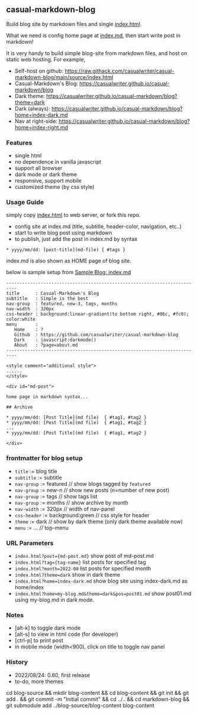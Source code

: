 ## casual-markdown-blog

Build blog site by markdown files and single [index.html](source/index.html). 

What we need is config home page at [index.md](https://raw.githubusercontent.com/casualwriter/casual-markdown-blog/main/source/index.md), then start write post in markdown!

It is very handy to build simple blog-site from markdown files, and host on static web hosting. For example, 

* Self-host on github: https://raw.githack.com/casualwriter/casual-markdown-blog/main/source/index.html
* Casual-Markdown's Blog: https://casualwriter.github.io/casual-markdown/blog
* Dark theme: https://casualwriter.github.io/casual-markdown/blog?theme=dark
* Dark (always): https://casualwriter.github.io/casual-markdown/blog?home=index-dark.md
* Nav at right-side: https://casualwriter.github.io/casual-markdown/blog?home=index-right.md 

### Features

* single html
* no dependence in vanilla javascript
* support all browser
* dark mode or dark theme
* responsive, support mobile
* customized theme (by css style)

### Usage Guide

simply copy [index.html](https://github.com/casualwriter/casual-markdown-page/blob/main/source/index.html) to web server, or fork this repo. 

* config site at index.md (title, subtitle, header-color, navigation, etc..)
* start to write blog post using markdown
* to publish, just add the post in index.md by syntax 

~~~
* yyyy/mm/dd: [post-title](md-file) { #tags }
~~~

index.md is also shown as HOME page of blog site. 

below is sample setup from [Sample Blog: index.md](https://raw.githubusercontent.com/casualwriter/casual-markdown-blog/main/source/index.md)

~~~  
--------------------------------------------------------------------------
title      : Casual-Markdown's Blog 
subtitle   : Simple is the best
nav-group  : featured, new-3, tags, months
nav-width  : 320px
css-header : background:linear-gradient(to bottom right, #06c, #fc0); color:white
menu       : 
   Home    : ?
   Github  : https://github.com/casualwriter/casual-markdown-blog
   Dark    : javascript:darkmode()
   About   : ?page=about.md
--------------------------------------------------------------------------

<style comment="additional style">
......
</style>

<div id="md-post">

home page in markdown syntax...

## Archive

* yyyy/mm/dd: [Post Title](md file)  { #tag1, #tag2 }
* yyyy/mm/dd: [Post Title](md file)  { #tag1, #tag2 }
...
* yyyy/mm/dd: [Post Title](md file)  { #tag1, #tag2 }

</div>
~~~ 

### frontmatter for blog setup

* `title` := blog title
* `subtitle` := subtitle
* `nav-group` := featured // show blogs tagged by `featured`
* `nav-group` := new-n    // show new posts (n=number of new post)
* `nav-group` := tags     // show tags list
* `nav-group` := months   // show archive by month
* `nav-width` := 320px    // width of nav-panel
* `css-header` := background:green   // css style for header
* `theme` := dark        // show by dark theme (only dark theme available now)
* `menu` :=  ...         // top-menu 

### URL Parameters

* `index.html?post={md-post.md}`  show post of md-post.md 
* `index.html?tag={tag-name}`  list posts for specified tag
* `index.html?month=2022-08`  list posts for specified month
* `index.html?theme=dark`  show in dark theme
* `index.html?home=index-dark.md`  show blog site using index-dark.md as home/index
* `index.html?home=my-blog.md&theme=dark&pos=post01.md` show post01.md using my-blog.md in dark mode.

### Notes

* [alt-k] to toggle dark mode
* [alt-s] to view in html code (for developer)
* [ctrl-p] to print post
* in mobile mode (width<900), click on title to toggle nav panel

### History

* 2022/08/24: 0.60, first release
* to-do, more themes
 
cd blog-source && mkdir blog-content && cd blog-content && git init && git add . && git commit -m "Initial commit" && cd ../.. && cd markdown-blog && git submodule add ../blog-source/blog-content blog-content